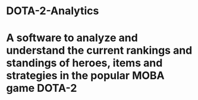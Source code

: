 # DOTA-2-Analytics

# A software to analyze and understand the current rankings and standings of heroes, items and strategies in the popular MOBA game DOTA-2
